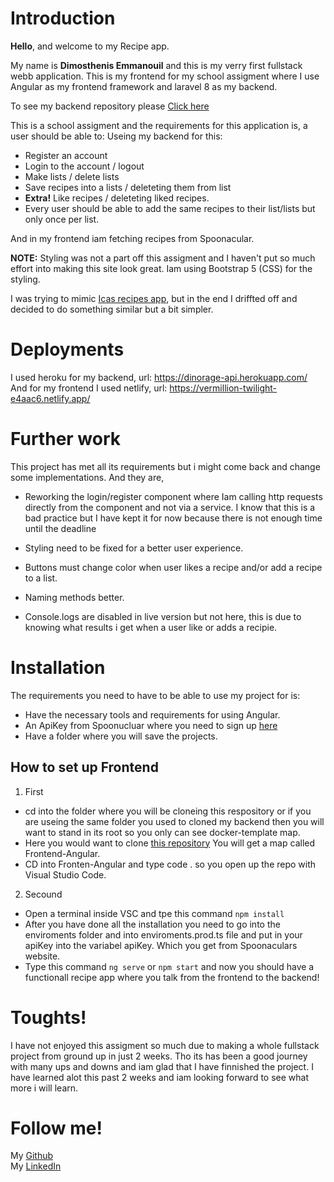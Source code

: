 
# Introduction

**Hello**, and welcome to my Recipe app.  
  
My name is **Dimosthenis Emmanouil** and this is my verry first fullstack webb application.
This is my frontend for my school assigment where I use Angular as my frontend framework and laravel 8 as my backend.

To see my backend repository please [Click here](https://github.com/Albatraoz12/Backend-Api)


This is a school assigment and the requirements for this application is, a user should be able to:
Useing my backend for this:
- Register an account
- Login to the account / logout
- Make lists / delete lists
- Save recipes into a lists / deleteting them from list
- **Extra!** Like recipes / deleteting liked recipes. 
- Every user should be able to add the same recipes to their list/lists but only once per list.

And in my frontend iam fetching recipes from Spoonacular.

**NOTE:** Styling was not a part off this assigment and I haven't put so much effort into
making this site look great. Iam using Bootstrap 5 (CSS) for the styling.

I was trying to mimic [Icas recipes app](https://www.ica.se/recept/), but in the end I driffted off and decided to do something similar but a bit simpler.

# Deployments

I used heroku for my backend, url: https://dinorage-api.herokuapp.com/
And for my frontend I used netlify, url: https://vermillion-twilight-e4aac6.netlify.app/


# Further work

This project has met all its requirements but i might come back and change some implementations. And they are,

- Reworking the login/register component where Iam calling http requests directly from the component and not via a service. I know that this is a bad practice but I have kept it for now because there is not enough time until the deadline

- Styling need to be fixed for a better user experience.
  
- Buttons must change color when user likes a recipe and/or add a recipe to a list.

- Naming methods better.

- Console.logs are disabled in live version but not here, this is due to knowing what results i get when a user like or adds a recipie.


# Installation

The requirements you need to have to be able to use my project for is:

- Have the necessary tools and requirements for using Angular.
- An ApiKey from Spoonucluar where you need to sign up [here](https://spoonacular.com/food-api/console#Dashboard)
- Have a folder where you will save the projects.

## How to set up Frontend

1. First  
- cd into the folder where you will be cloneing this respository or if you are useing the same folder you used to cloned my backend then you will want to stand in its root so you only can see docker-template map.
- Here you would want to clone [this repository](https://github.com/Albatraoz12/Frontend-Angular) You will get a map called Frontend-Angular.
- CD into Fronten-Angular and type code . so you open up the repo with Visual Studio Code.

2. Secound

- Open a terminal inside VSC and tpe this command `npm install`
- After you have done all the installation you need to go into the enviroments folder and into enviroments.prod.ts file and put in your apiKey into the variabel apiKey. Which you get from Spoonaculars website.
- Type this command `ng serve` or `npm start` and now you should have a functionall recipe app where you talk from the frontend to the backend!


# Toughts!

I have not enjoyed this assigment so much due to making a whole fullstack project from ground up in just 2 weeks.
Tho its has been a good journey with many ups and downs and iam glad that I have finnished the project. I have learned alot this past 2 weeks
and iam looking forward to see what more i will learn.

# Follow me!

My [Github](https://github.com/Albatraoz12)  
My [LinkedIn](https://www.linkedin.com/in/dimosthenis-emmanouil-4ba731207/)


